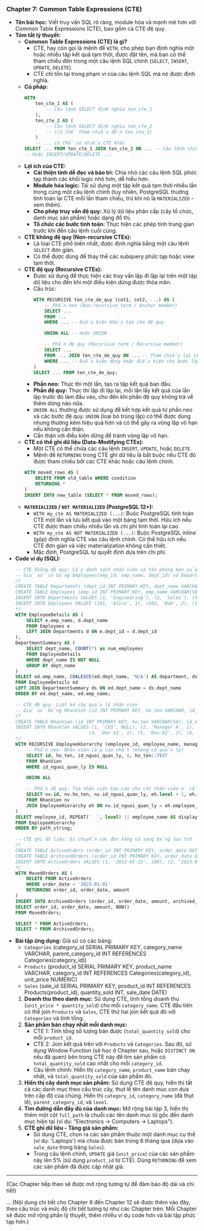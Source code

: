 ### Chapter 7: Common Table Expressions (CTE)

* **Tên bài học:** Viết truy vấn SQL rõ ràng, module hóa và mạnh mẽ hơn với Common Table Expressions (CTE), bao gồm cả CTE đệ quy.
* **Tóm tắt lý thuyết:**
    * **Common Table Expressions (CTE) là gì?**
        * CTE, hay còn gọi là mệnh đề `WITH`, cho phép bạn định nghĩa một hoặc nhiều tập kết quả tạm thời, được đặt tên, mà bạn có thể tham chiếu đến trong một câu lệnh SQL chính (`SELECT`, `INSERT`, `UPDATE`, `DELETE`).
        * CTE chỉ tồn tại trong phạm vi của câu lệnh SQL mà nó được định nghĩa.
    * **Cú pháp:**
        ```sql
        WITH 
            ten_cte_1 AS (
                -- Câu lệnh SELECT định nghĩa ten_cte_1
            ),
            ten_cte_2 AS (
                -- Câu lệnh SELECT định nghĩa ten_cte_2
                -- (Có thể tham chiếu đến ten_cte_1)
            )
            -- ... có thể có nhiều CTE khác
        SELECT ... FROM ten_cte_1 JOIN ten_cte_2 ON ... -- Câu lệnh chính sử dụng các CTE
        -- Hoặc INSERT/UPDATE/DELETE ...
        ```
    * **Lợi ích của CTE:**
        * **Cải thiện tính dễ đọc và bảo trì:** Chia nhỏ các câu lệnh SQL phức tạp thành các khối logic nhỏ hơn, dễ hiểu hơn.
        * **Module hóa logic:** Tái sử dụng một tập kết quả tạm thời nhiều lần trong cùng một câu lệnh chính (tuy nhiên, PostgreSQL thường tính toán lại CTE mỗi lần tham chiếu, trừ khi nó là `MATERIALIZED` - xem thêm).
        * **Cho phép truy vấn đệ quy:** Xử lý dữ liệu phân cấp (cây tổ chức, danh mục sản phẩm) hoặc dạng đồ thị.
        * **Tổ chức các bước tính toán:** Thực hiện các phép tính trung gian trước khi đến câu lệnh cuối cùng.
    * **CTE không đệ quy (Non-recursive CTEs):**
        * Là loại CTE phổ biến nhất, được định nghĩa bằng một câu lệnh `SELECT` đơn giản.
        * Có thể được dùng để thay thế các subquery phức tạp hoặc view tạm thời.
    * **CTE đệ quy (Recursive CTEs):**
        * Được sử dụng để thực hiện các truy vấn lặp đi lặp lại trên một tập dữ liệu cho đến khi một điều kiện dừng được thỏa mãn.
        * Cấu trúc:
            ```sql
            WITH RECURSIVE ten_cte_de_quy (cot1, cot2, ...) AS (
                -- Phần neo (Non-recursive term / Anchor member)
                SELECT ... 
                FROM ...
                WHERE ... -- Điều kiện khởi tạo cho đệ quy

                UNION ALL -- Hoặc UNION

                -- Phần đệ quy (Recursive term / Recursive member)
                SELECT ...
                FROM ... JOIN ten_cte_de_quy ON ... -- Tham chiếu lại chính CTE đó
                WHERE ... -- Điều kiện dừng hoặc điều kiện cho bước lặp tiếp theo
            )
            SELECT ... FROM ten_cte_de_quy;
            ```
        * **Phần neo:** Thực thi một lần, tạo ra tập kết quả ban đầu.
        * **Phần đệ quy:** Thực thi lặp đi lặp lại, mỗi lần lấy kết quả của lần lặp trước đó làm đầu vào, cho đến khi phần đệ quy không trả về thêm dòng nào nữa.
        * `UNION ALL` thường được sử dụng để kết hợp kết quả từ phần neo và các bước đệ quy. `UNION` (loại bỏ trùng lặp) có thể được dùng nhưng thường kém hiệu quả hơn và có thể gây ra vòng lặp vô hạn nếu không cẩn thận.
        * Cẩn thận với điều kiện dừng để tránh vòng lặp vô hạn.
    * **CTE có thể ghi dữ liệu (Data-Modifying CTEs):**
        * Một CTE có thể chứa các câu lệnh `INSERT`, `UPDATE`, hoặc `DELETE`.
        * Mệnh đề `RETURNING` trong CTE ghi dữ liệu là bắt buộc nếu CTE đó được tham chiếu bởi các CTE khác hoặc câu lệnh chính.
        ```sql
        WITH moved_rows AS (
            DELETE FROM old_table WHERE condition
            RETURNING *
        )
        INSERT INTO new_table (SELECT * FROM moved_rows);
        ```
    * **`MATERIALIZED` / `NOT MATERIALIZED` (PostgreSQL 12+):**
        * `WITH my_cte AS MATERIALIZED (...)`: Buộc PostgreSQL tính toán CTE một lần và lưu kết quả vào một bảng tạm thời. Hữu ích nếu CTE được tham chiếu nhiều lần và chi phí tính toán lại cao.
        * `WITH my_cte AS NOT MATERIALIZED (...)`: Buộc PostgreSQL inline (gộp) định nghĩa CTE vào câu lệnh chính. Có thể hữu ích nếu CTE đơn giản và việc materialization không cần thiết.
        * Mặc định, PostgreSQL tự quyết định dựa trên chi phí.
* **Code ví dụ (SQL):**
    ```sql
    -- CTE không đệ quy: Lấy danh sách nhân viên và tên phòng ban của họ
    -- Giả sử có bảng Employees(emp_id, emp_name, dept_id) và Departments(dept_id, dept_name)
    /*
    CREATE TABLE Departments (dept_id INT PRIMARY KEY, dept_name VARCHAR(50));
    CREATE TABLE Employees (emp_id INT PRIMARY KEY, emp_name VARCHAR(50), dept_id INT REFERENCES Departments(dept_id));
    INSERT INTO Departments VALUES (1, 'Engineering'), (2, 'Sales'), (3, 'HR');
    INSERT INTO Employees VALUES (101, 'Alice', 1), (102, 'Bob', 2), (103, 'Charlie', 1), (104, 'David', NULL);
    */
    WITH EmployeeDetails AS (
        SELECT e.emp_name, d.dept_name
        FROM Employees e
        LEFT JOIN Departments d ON e.dept_id = d.dept_id
    ),
    DepartmentSummary AS (
        SELECT dept_name, COUNT(*) as num_employees
        FROM EmployeeDetails
        WHERE dept_name IS NOT NULL
        GROUP BY dept_name
    )
    SELECT ed.emp_name, COALESCE(ed.dept_name, 'N/A') AS department, ds.num_employees AS employees_in_dept
    FROM EmployeeDetails ed
    LEFT JOIN DepartmentSummary ds ON ed.dept_name = ds.dept_name
    ORDER BY ed.dept_name, ed.emp_name;

    -- CTE đệ quy: Liệt kê cây quản lý nhân viên
    -- Giả sử bảng NhanVien (id INT PRIMARY KEY, ho_ten VARCHAR, id_nguoi_quan_ly INT REFERENCES NhanVien(id))
    /*
    CREATE TABLE NhanVien (id INT PRIMARY KEY, ho_ten VARCHAR(50), id_nguoi_quan_ly INT REFERENCES NhanVien(id));
    INSERT INTO NhanVien VALUES (1, 'CEO', NULL), (2, 'Manager A', 1), (3, 'Manager B', 1),
                               (4, 'Dev A1', 2), (5, 'Dev A2', 2), (6, 'Sales B1', 3);
    */
    WITH RECURSIVE EmployeeHierarchy (employee_id, employee_name, manager_id, level, path_string) AS (
        -- Phần neo: Nhân viên cấp cao nhất (không có quản lý)
        SELECT id, ho_ten, id_nguoi_quan_ly, 0, ho_ten::TEXT
        FROM NhanVien
        WHERE id_nguoi_quan_ly IS NULL

        UNION ALL

        -- Phần đệ quy: Tìm nhân viên báo cáo cho các nhân viên ở cấp trước đó
        SELECT nv.id, nv.ho_ten, nv.id_nguoi_quan_ly, eh.level + 1, eh.path_string || ' -> ' || nv.ho_ten
        FROM NhanVien nv
        JOIN EmployeeHierarchy eh ON nv.id_nguoi_quan_ly = eh.employee_id
    )
    SELECT employee_id, REPEAT('  ', level) || employee_name AS display_name, manager_id, level, path_string
    FROM EmployeeHierarchy
    ORDER BY path_string;

    -- CTE ghi dữ liệu: Di chuyển các đơn hàng cũ sang bảng lưu trữ
    /*
    CREATE TABLE ActiveOrders (order_id INT PRIMARY KEY, order_date DATE, amount NUMERIC);
    CREATE TABLE ArchivedOrders (order_id INT PRIMARY KEY, order_date DATE, amount NUMERIC, archived_at TIMESTAMPTZ);
    INSERT INTO ActiveOrders VALUES (1, '2022-01-15', 100), (2, '2023-05-20', 200), (3, '2022-06-10', 150);
    */
    WITH MovedOrders AS (
        DELETE FROM ActiveOrders
        WHERE order_date < '2023-01-01'
        RETURNING order_id, order_date, amount
    )
    INSERT INTO ArchivedOrders (order_id, order_date, amount, archived_at)
    SELECT order_id, order_date, amount, NOW()
    FROM MovedOrders;

    SELECT * FROM ActiveOrders;
    SELECT * FROM ArchivedOrders;
    ```
* **Bài tập ứng dụng:**
    Giả sử có các bảng:
    * `Categories` (category_id SERIAL PRIMARY KEY, category_name VARCHAR, parent_category_id INT REFERENCES Categories(category_id))
    * `Products` (product_id SERIAL PRIMARY KEY, product_name VARCHAR, category_id INT REFERENCES Categories(category_id), unit_price NUMERIC)
    * `Sales` (sale_id SERIAL PRIMARY KEY, product_id INT REFERENCES Products(product_id), quantity_sold INT, sale_date DATE)
    1.  **Doanh thu theo danh mục:** Sử dụng CTE, tính tổng doanh thu (`unit_price * quantity_sold`) cho mỗi `category_name`. CTE đầu tiên có thể join `Products` và `Sales`, CTE thứ hai join kết quả đó với `Categories` và tính tổng.
    2.  **Sản phẩm bán chạy nhất mỗi danh mục:**
        * CTE 1: Tính tổng số lượng bán được (`total_quantity_sold`) cho mỗi `product_id`.
        * CTE 2: Join kết quả trên với `Products` và `Categories`. Sau đó, sử dụng Window Function (sẽ học ở Chapter sau, hoặc `DISTINCT ON` nếu đã quen) bên trong CTE này để tìm sản phẩm có `total_quantity_sold` cao nhất cho mỗi `category_id`.
        * Câu lệnh chính: Hiển thị `category_name`, `product_name` bán chạy nhất, và `total_quantity_sold` của sản phẩm đó.
    3.  **Hiển thị cây danh mục sản phẩm:** Sử dụng CTE đệ quy, hiển thị tất cả các danh mục theo cấu trúc cây, thụt lề tên danh mục con dựa trên cấp độ của chúng. Hiển thị `category_id`, `category_name` (đã thụt lề), `parent_category_id`, và `level`.
    4.  **Tìm đường dẫn đầy đủ của danh mục:** Mở rộng bài tập 3, hiển thị thêm một cột `full_path` là chuỗi các tên danh mục từ gốc đến danh mục hiện tại (ví dụ: "Electronics -> Computers -> Laptops").
    5.  **CTE ghi dữ liệu - Tăng giá sản phẩm:**
        * Sử dụng CTE, chọn ra các sản phẩm thuộc một danh mục cụ thể (ví dụ: 'Laptops') mà chưa được bán trong 6 tháng qua (dựa vào `sale_date` trong bảng `Sales`).
        * Trong câu lệnh chính, `UPDATE` giá (`unit_price`) của các sản phẩm này lên 5% (sử dụng `product_id` từ CTE). Dùng `RETURNING` để xem các sản phẩm đã được cập nhật giá.

---
(Các Chapter tiếp theo sẽ được mở rộng tương tự để đảm bảo độ dài và chi tiết)

... (Nội dung chi tiết cho Chapter 8 đến Chapter 12 sẽ được thêm vào đây, theo cấu trúc và mức độ chi tiết tương tự như các Chapter trên. Mỗi Chapter sẽ được mở rộng phần lý thuyết, thêm nhiều ví dụ code hơn và bài tập phức tạp hơn.)

